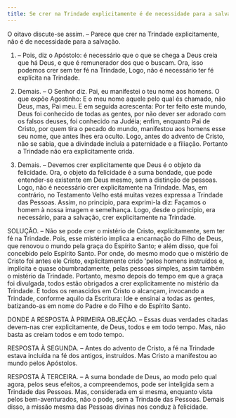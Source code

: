 ```yaml
---
title: Se crer na Trindade explicitamente é de necessidade para a salvação
---
```


O oitavo discute-se assim. – Parece que crer na Trindade explicitamente, não é de necessidade para a salvação.  

1. – Pois, diz o Apóstolo: é necessário que o que se chega a Deus creia que há Deus, e que é remunerador dos que o buscam. Ora, isso podemos crer sem ter fé na Trindade, Logo, não é necessário ter fé explícita na Trindade.  

2. Demais. – O Senhor diz. Pai, eu manifestei o teu nome aos homens. O que expõe Agostinho: E o meu nome aquele pelo qual és chamado, não Deus, mas, Pai meu. E em seguida acrescenta: Por ter feito este mundo, Deus foi conhecido de todas as gentes, por não dever ser adorado com os falsos deuses, foi conhecido na Judéia; enfim, enquanto Pai de Cristo, por quem tira o pecado do mundo, manifestou aos homens esse seu nome, que antes lhes era oculto. Logo, antes do advento de Cristo, não se sabia, que a divindade incluía a paternidade e a filiação. Portanto a Trindade não era explicitamente crida.  

3. Demais. – Devemos crer explicitamente que Deus é o objeto da felicidade. Ora, o objeto da felicidade é a suma bondade, que pode entender-se existente em Deus mesmo, sem a distinção de pessoas. Logo, não é necessário crer explicitamente na Trindade.  Mas, em contrário, no Testamento Velho está muitas vezes expressa a Trindade das Pessoas. Assim, no principio, para exprimi-la diz: Façamos o homem à nossa imagem e semelhança. Logo, desde o princípio, era necessário, para a salvação, crer explicitamente na Trindade.  

SOLUÇÃO. – Não se pode crer o mistério de Cristo, explicitamente, sem ter fé na Trindade. Pois, esse mistério implica a encarnação do Filho de Deus, que renovou o mundo pela graça do Espírito Santo; e além disso, que foi concebido pelo Espírito Santo. Por onde, do mesmo modo que o mistério de Cristo foi antes ele Cristo, explicitamente crido 'pelos homens instruídos e, implícita e quase obumbradamente, pelas pessoas simples, assim também o mistério da Trindade. Portanto, mesmo depois do tempo em que a graça foi divulgada, todos estão obrigados a crer explicitamente no mistério da Trindade. E todos os renascidos em Cristo o alcançam, invocando a Trindade, conforme aquilo da Escritura: Ide e ensinai a todas as gentes, batizando-as em nome do Padre e do Filho e do Espírito Santo.  

DONDE A RESPOSTA À PRIMEIRA OBJEÇÃO. – Essas duas verdades citadas devem-nas crer explicitamente, de Deus, todos e em todo tempo. Mas, não basta as creiam todos e em todo tempo.  

RESPOSTA À SEGUNDA. – Antes do advento de Cristo, a fé na Trindade estava incluída na fé dos antigos, instruídos. Mas Cristo a manifestou ao mundo pelos Apóstolos.  

RESPOSTA À TERCEIRA. – A suma bondade de Deus, ao modo pelo qual agora, pelos seus efeitos, a compreendemos, pode ser inteligida sem a Trindade das Pessoas. Mas, considerada em si mesma, enquanto vista pelos bem-aventurados, não o pode, sem a Trindade das Pessoas. Demais disso, a missão mesma das Pessoas divinas nos conduz à felicidade.